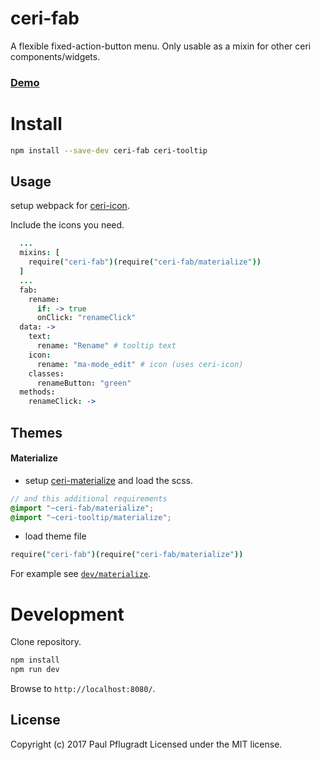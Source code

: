 # ceri-fab

A flexible fixed-action-button menu. Only usable as a mixin for other ceri components/widgets.

### [Demo](https://ceri-widgets.github.io/ceri-fab)


# Install

```sh
npm install --save-dev ceri-fab ceri-tooltip
```
## Usage

setup webpack for [ceri-icon](https://github.com/ceri-comps/ceri-icon). 

Include the icons you need.


```coffee
  ...
  mixins: [
    require("ceri-fab")(require("ceri-fab/materialize"))
  ]
  ...
  fab:
    rename:
      if: -> true
      onClick: "renameClick"
  data: ->
    text:
      rename: "Rename" # tooltip text
    icon:
      rename: "ma-mode_edit" # icon (uses ceri-icon)
    classes:
      renameButton: "green"
  methods:
    renameClick: ->
```


## Themes
#### Materialize
- setup [ceri-materialize](https://github.com/ceri-comps/ceri-materialize) and load the scss.
```scss
// and this additional requirements
@import "~ceri-fab/materialize";
@import "~ceri-tooltip/materialize";
```
- load theme file
```coffee
require("ceri-fab")(require("ceri-fab/materialize"))
```

For example see [`dev/materialize`](dev/materialize.coffee).

# Development
Clone repository.
```sh
npm install
npm run dev
```
Browse to `http://localhost:8080/`.

## License
Copyright (c) 2017 Paul Pflugradt
Licensed under the MIT license.
